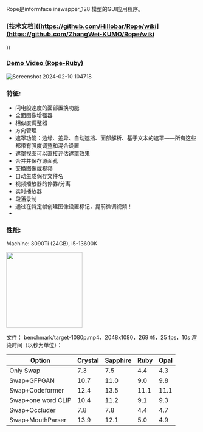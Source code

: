 
Rope是informface inswapper_128 模型的GUI应用程序。

### [技术文档]([https://github.com/Hillobar/Rope/wiki](https://github.com/ZhangWei-KUMO/Rope/wiki
))
### [Demo Video (Rope-Ruby)](https://www.youtube.com/watch?v=4Y4U0TZ8cWY)
![Screenshot 2024-02-10 104718](https://github.com/Hillobar/Rope/assets/63615199/4b2ee574-c91e-4db2-ad66-5b775a049a6b)

### 特征: ###
* 闪电般速度的面部置换功能
* 全面图像增强器
* 相似度调整器
* 方向管理
* 遮罩功能：边缘、差异、自动遮挡、面部解析、基于文本的遮罩——所有这些都带有强度调整和混合设置
* 遮罩视图可以直接评估遮罩效果
* 合并并保存源面孔
* 交换图像或视频
* 自动生成保存文件名
* 视频播放器的停靠/分离
* 实时播放器
* 段落录制
* 通过在特定帧创建图像设置标记，提前微调视频！
* 
### 性能:  ###
Machine: 3090Ti (24GB), i5-13600K

<img src="https://github.com/Hillobar/Rope/assets/63615199/3e3505db-bc76-48df-b8ac-1e7e86c8d751" width="200">

文件： benchmark/target-1080p.mp4，2048x1080，269 帧，25 fps，10s 渲染时间（以秒为单位）：

| Option | Crystal | Sapphire | Ruby | Opal |
| --- | --- | --- | --- | --- |
| Only Swap | 7.3 | 7.5 | 4.4 | 4.3 |
| Swap+GFPGAN | 10.7 | 11.0 | 9.0 | 9.8 |
| Swap+Codeformer | 12.4 | 13.5 | 11.1 | 11.1 |
| Swap+one word CLIP | 10.4 | 11.2 | 9.1 | 9.3 |
| Swap+Occluder | 7.8 | 7.8 | 4.4 | 4.7 |
| Swap+MouthParser | 13.9 | 12.1 | 5.0 | 4.9 |



  
